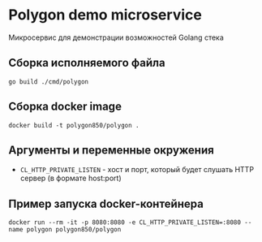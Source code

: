 # Polygon demo microservice

Микросервис для демонстрации возможностей Golang стека

## Сборка исполняемого файла
```shell
go build ./cmd/polygon
```

## Сборка docker image
```shell
docker build -t polygon850/polygon .
```

## Аргументы и переменные окружения
* `CL_HTTP_PRIVATE_LISTEN` - хост и порт, который будет слушать HTTP сервер (в формате host:port)

## Пример запуска docker-контейнера
```shell
docker run --rm -it -p 8080:8080 -e CL_HTTP_PRIVATE_LISTEN=:8080 --name polygon polygon850/polygon
```